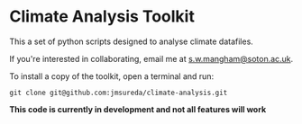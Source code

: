 # Climate Analysis Toolkit

This a set of python scripts designed to analyse climate datafiles.

If you're interested in collaborating, email me at s.w.mangham@soton.ac.uk.

To install a copy of the toolkit, open a terminal and run:

```
git clone git@github.com:jmsureda/climate-analysis.git
```

**This code is currently in development and not all features will work**

